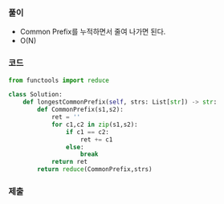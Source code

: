 
### 풀이 
- Common Prefix를 누적하면서 줄여 나가면 된다.
- O(N) 

### 코드 
```python 
from functools import reduce

class Solution:
    def longestCommonPrefix(self, strs: List[str]) -> str:
        def CommonPrefix(s1,s2):
            ret = ''
            for c1,c2 in zip(s1,s2):
                if c1 == c2:
                    ret += c1
                else:
                    break
            return ret
        return reduce(CommonPrefix,strs)
```        

### 제출 

